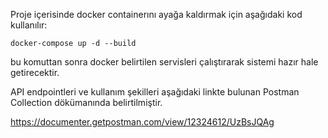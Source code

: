 Proje içerisinde docker containerını ayağa kaldırmak için aşağıdaki kod kullanılır:

`docker-compose up -d --build`

bu komuttan sonra docker belirtilen servisleri çalıştırarak sistemi hazır hale getirecektir.


API endpointleri ve kullanım şekilleri aşağıdaki linkte bulunan Postman Collection dökümanında belirtilmiştir.

https://documenter.getpostman.com/view/12324612/UzBsJQAg
